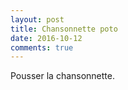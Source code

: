 ```yaml
---
layout: post
title: Chansonnette poto
date: 2016-10-12
comments: true
---
```


Pousser la chansonnette.
